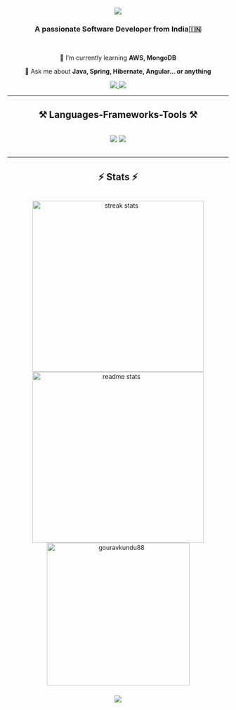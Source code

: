 <!-- <img align="right" src="https://visitor-badge.laobi.icu/badge?page_id=salesp07.salesp07" /> -->

<h1 align="center">
<img src="https://readme-typing-svg.herokuapp.com/?font=Righteous&size=35&center=true&vCenter=true&width=500&height=70&duration=4000&lines=Hi+There!+👋;+I'm+Gourav+Kundu!;" />
</h1>

<h3 align="center">A passionate Software Developer from India🇮🇳</h3>

<br/>

<div align="center">

<!-- 🔭 I’m currently working on **TCS** -->

🌱 I’m currently learning **AWS, MongoDB**

💬 Ask me about **Java, Spring, Hibernate, Angular... or anything** <!--[here](https://github.com/salesp07/salesp07/issues)**-->

<!--⚡ Fun fact **Game of Thrones Night's Watch cloaks are made from Ikea rugs**-->

</div>

<div align="center">
<a href="mailto:gourvk88@gmail.com">
<img src="https://img.shields.io/badge/Gmail-333333?style=for-the-badge&logo=gmail&logoColor=red" />
</a>
<a href="https://www.linkedin.com/in/gouravkundu/" target="_blank">
<img src="https://img.shields.io/badge/LinkedIn-0077B5?style=for-the-badge&logo=linkedin&logoColor=white" target="_blank" />
</a>
</div>

<hr/>

<h2 align="center">⚒️ Languages-Frameworks-Tools ⚒️</h2>
<br/>
<div align="center">
<img src="https://skillicons.dev/icons?i=java,spring,hibernate,angular,html,css,ts,tailwind,mysql,mongodb,aws," />
<img src="https://skillicons.dev/icons?i=eclipse,idea,vscode,git,github,postman,docker" /><br>
</div>

<br/>
<hr/>

<h2 align="center">⚡ Stats ⚡</h2>
<br>
<div align=center>
<img width=390 src="https://github-readme-streak-stats-salesp07.vercel.app/?user=gouravkundu88&count_private=true&theme=react&border_radius=10" alt="streak stats"/>
<img width=390 src="https://github-readme-stats-salesp07.vercel.app/api?username=gouravkundu88&count_private=true&show_icons=true&theme=react&rank_icon=github&border_radius=10" alt="readme stats" />
<br/>
<img width=325 align="center" src="https://github-readme-stats-salesp07.vercel.app/api/top-langs/?username=gouravkundu88&langs_count=8&layout=compact&theme=react&border_radius=10&size_weight=0.5&count_weight=0.5" alt="gouravkundu88"/>
</div>
<h3 align="center">
<img src="https://readme-typing-svg.herokuapp.com/?font=Righteous&size=25&center=true&vCenter=true&width=500&height=70&duration=4000&lines=Thanks+for+visiting!+✌️;+Shoot+me+a+message+on+Linkedin!;I'm+always+down+to+collab+:)">
</h3>
<br/>


<!--GIT-HUB LOGO-->
<!--https://github.com/tandpfun/skill-icons#readme-->



